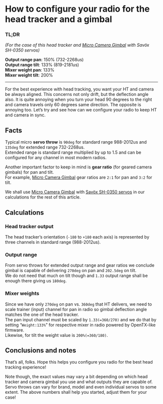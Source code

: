 # How to configure your radio for the head tracker and a gimbal

### TL;DR
_(For the case of this head tracker and [Micro Camera Gimbal](https://cults3d.com/en/3d-model/gadget/micro-camera-gimbal-ysoldak) with Savöx SH-0350 servos)_  

**Output range pan**: 150% (732-2268us)  
**Output range tilt**: 133% (819-2181us)  
**Mixer weight pan**: 133%  
**Mixer weight tilt**: 200%

---

For the best experience with head tracking, you want your HT and camera be always aligned.
This concerns not only drift, but the deflection angle also.
It is quite annoying when you turn your head 90 degrees to the right and camera travels only 60 degrees same direction.
The opposite is annoying too. Let’s try and see how can we configure your radio to keep HT and camera in sync.

## Facts

Typical micro **servo throw** is `90deg` for standard range 988-2012us and `135deg` for extended range 732-2268us.  
Extended range is standard range multiplied by up to 1.5 and can be configured for any channel in most modern radios.  

Another important factor to keep in mind is **gear ratio** (for geared camera gimbals) for pan and tilt.  
For example, [Micro Camera Gimbal](https://cults3d.com/en/3d-model/gadget/micro-camera-gimbal-ysoldak) gear ratios are `2:1` for pan and `3:2` for tilt.


We shall use [Micro Camera Gimbal](https://cults3d.com/en/3d-model/gadget/micro-camera-gimbal-ysoldak)
with [Savöx SH-0350 servos](https://www.savoxusa.com/products/savsh0350-micro-digital-servo-16-36) in our calculations for the rest of this article.

## Calculations

### Head tracker output
The head tracker’s orientation (`-180` to `+180` each axis) is represented by three channels in standard range (988-2012us).  

### Output range
From servo throws for extended output range and gear ratios we conclude gimbal is capable of delivering `270deg` on pan and `202.5deg` on tilt.  
We do not need that much on tilt though and `1.33` output range shall be enough there giving us `180deg`.  

### Mixer weights
Since we have only `270deg` on pan vs. `360deg` that HT delivers, we need to scale trainer (input) channel for pan in radio so gimbal deflection angle matches the one of the head tracker.  
The pan input channel must be scaled by `1.33(=360/270)` and we do that by setting “`Weight:133%`” for respective mixer in radio powered by OpenTX-like firmware.  
Likewise, for tilt the weight value is `200%(=360/180)`.

## Conclusions and notes

That’s all, folks. Hope this helps you configure you radio for the best head tracking experience!

Note though, the exact values may vary a bit depending on which head tracker and camera gimbal you use and what outputs they are capable of.  
Servo throws can vary for brand, model and even individual servos to some extent. The above numbers shall help you started, adjust them for your case!
